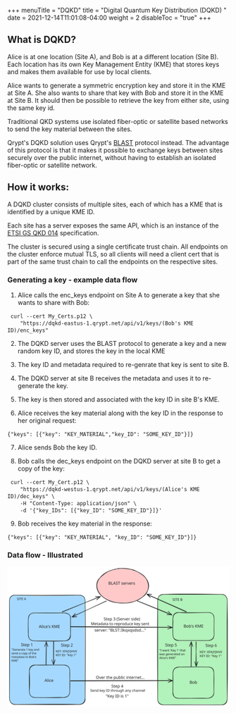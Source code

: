 +++
menuTitle = "DQKD"
title = "Digital Quantum Key Distribution (DQKD)  "
date = 2021-12-14T11:01:08-04:00
weight = 2
disableToc = "true"
+++

## What is DQKD?

Alice is at one location (Site A), and Bob is at a different location (Site B). Each location has its own Key Management Entity (KME) that stores keys and makes them available for use by local clients.

Alice wants to generate a symmetric encryption key and store it in the KME at Site A. She also wants to share that key with Bob and store it in the KME at Site B. It should then be possible to retrieve the key from either site, using the same key id.

Traditional QKD systems use isolated fiber-optic or satellite based networks to send the key material between the sites.

Qrypt's DQKD solution uses Qrypt's [BLAST](https://www.qrypt.com/wp-content/uploads/2022/03/Whitepaper-EverlastingSecurity.pdf#page=9) protocol instead. The advantage of this protocol is that it makes it possible to exchange keys between sites securely over the public internet, without having to establish an isolated fiber-optic or satellite network.
## How it works:
A DQKD cluster consists of multiple sites, each of which has a KME that is identified by a unique KME ID.

Each site has a server exposes the same API, which is an instance of the [ETSI GS QKD 014](https://www.etsi.org/deliver/etsi_gs/QKD/001_099/014/01.01.01_60/gs_qkd014v010101p.pdf) specification.

The cluster is secured using a single certificate trust chain. All endpoints on the cluster enforce mutual TLS, so all clients will need a client cert that is part of the same trust chain to call the endpoints on the respective sites.

### Generating a key - example data flow
1. Alice calls the enc_keys endpoint on Site A to generate a key that she wants to share with Bob:
```
 curl --cert My_Certs.p12 \
    "https://dqkd-eastus-1.qrypt.net/api/v1/keys/(Bob's KME ID)/enc_keys"
```

2. The DQKD server uses the BLAST protocol to generate a key and a new random key ID, and stores the key in the local KME

3. The key ID and metadata required to re-genrate that key is sent to site B.

4. The DQKD server at site B receives the metadata and uses it to re-generate the key.

5. The key is then stored and associated with the key ID in site B's KME.

6. Alice receives the key material along with the key ID in the response to her original request:

```
{"keys": [{"key": "KEY_MATERIAL","key_ID": "SOME_KEY_ID"}]}
```

7. Alice sends Bob the key ID.

8. Bob calls the dec_keys endpoint on the DQKD server at site B to get a copy of the key:
```
 curl --cert My_Cert.p12 \
    "https://dqkd-westus-1.qrypt.net/api/v1/keys/(Alice's KME ID)/dec_keys" \
    -H "Content-Type: application/json" \
    -d '{"key_IDs": [{"key_ID": "SOME_KEY_ID"}]}'
```
9. Bob receives the key material in the response:
```
{"keys": [{"key": "KEY_MATERIAL", "key_ID": "SOME_KEY_ID"}]} 
```


### Data flow - Illustrated
![FullPage](images/dqkddiagram.svg)
